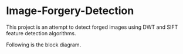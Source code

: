 # Image-Forgery-Detection
This project is an attempt to detect forged images using DWT and SIFT feature detection algorithms.

Following is the block diagram.
